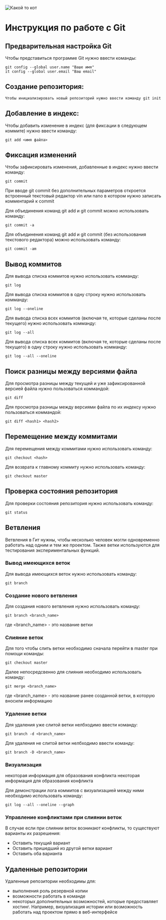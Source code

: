 ![Какой то кот](cat.jpeg)
# **Инструкция по работе с Git**

## Предварительная настройка Git

Чтобы представиться программе Git нужно ввести команды:

    git config --global user.name "Ваше имя"
    it config --global user.email "Ваш email"

## Создание репозитория:

    Чтобы инициализировать новый репозиторий нужно ввести команду git init
## Добавление в индекс:
Чтобы добавить изменение в индекс (для фиксации в следующем коммите) нужно ввести команду:

    git add <имя файла>
## Фиксация изменений
Чтобы зафиксировать изменения, добавленные в индекс нужно ввести команду:

    git commit
При вводе git commit без дополнительных параметров откроется встроенный текстовый редактор vin или nano в котором нужно записать комментарий к commit

Для объединения команд git add и git commit можно использовать команду:

    git commit -a

Для объединения команд git add и git commit (без использования текстового редактора) можно использовать команду:

    git commit -am

## Вывод коммитов
Для вывода списка коммитов нужно использовать комманду:
    
    git log

Для вывода списка коммитов в одну строку нужно использовать комманду:
    
    git log --oneline

Для вывода списка всех коммитов (включая те, которые сделаны после текущего) нужно использовать комманду:
    
    git log --all

Для вывода списка всех коммитов (включая те, которые сделаны после текущего) в одну строку нужно использовать комманду:
    
    git log --all --oneline 

## Поиск разницы между версиями файла
Для просмотра разницы между текущей и уже зафиксированной версией файла нужно пользоваться коммандой:

    git diff

Для просмотра разницы между версиями файла по их индексу нужно пользоваться коммандой:

    git diff <hash1> <hash2>
## Перемещение между коммитами
Для перемещения между коммитами нужно использовать команду:
    
    git checkout <hash>

Для возврата к главному коммиту нужно использовать команду:
    
    git checkout master

## Проверка состояния репозитория
Для проверки состояния репозитория нужно использовать команду:

    git status   

## Ветвления
Ветвления в Гит нужны, чтобы несколько человек могли одновременно работать над одним и тем же проектом. Также ветки используются для тестирования экспериментальных функций. 

### Вывод имеющихся веток

Для вывода имеющихся веток нужно использовать команду:

    git branch


### Создание нового ветвления 
Для создания нового ветвления нужно использовать команду:

    git branch <branch_name>
где <branch_name> - это название ветки

### Слияние веток

Для того чтобы слить ветки необходимо сначала перейти в master при помощи команды:

    git checkout master

Далее непосредсвенно для слияния необходимо использовать команду:

    git merge <branch_name>
где <branch_name> - это название ранее созданной ветки, в которую вносили информацию 

### Удаление ветки

Для удаления уже слитой ветки нелбходимо ввести команду:

    git branch -d <branch_name>

Для удаления не слитой ветки нелбходимо ввести команду:

    git branch -D <branch_name>

### Визуализация 

некоторая информация для образования конфликта
некоторая информация для образования конфликта
 
Для демонстрации лога коммитов с визуализацией между ними необходимо использовать команду:

    git log --all --oneline --graph

### Управление конфликтами при слиянии веток

В случае если при слиянии веток возникают конфликты, то существуют варианты их разрешения:

* Оставить текущий вариант
* Оставить пришедший из другой ветки вариант
* Оставить оба варианта


## Удаленные репозитории

Удаленные репозитории необходимы для:

* выполнения роль резервной копии
* возможности работать в команде
* некоторых дополнительных возможностей, которые предоставляет хостинг. Например, визуализация истории или возможность работать над проектом прямо в веб-интерфейсе
